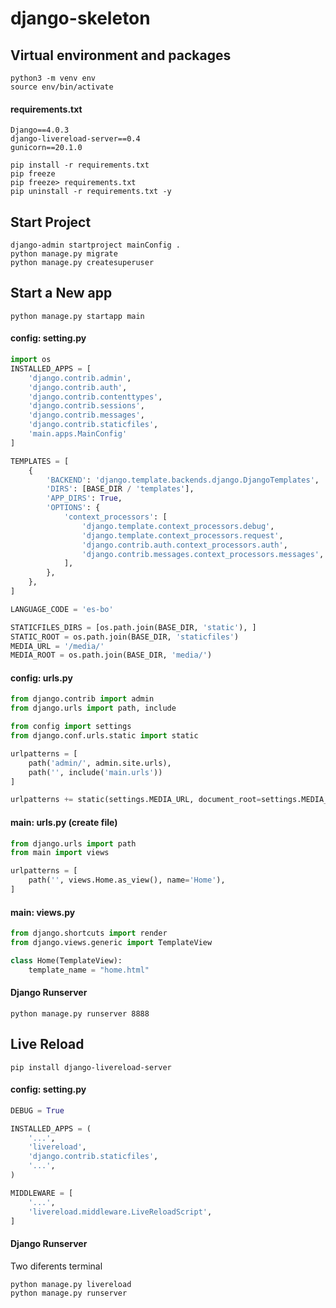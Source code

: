 # django-skeleton

## Virtual environment and packages

```shell
python3 -m venv env
source env/bin/activate
```

#### requirements.txt

```textile
Django==4.0.3
django-livereload-server==0.4
gunicorn==20.1.0
```

```shell
pip install -r requirements.txt
pip freeze
pip freeze> requirements.txt
pip uninstall -r requirements.txt -y
```

## Start Project

```shell
django-admin startproject mainConfig .
python manage.py migrate
python manage.py createsuperuser
```

## Start a New app

```shell
python manage.py startapp main
```

#### config: setting.py

```python
import os
INSTALLED_APPS = [
    'django.contrib.admin',
    'django.contrib.auth',
    'django.contrib.contenttypes',
    'django.contrib.sessions',
    'django.contrib.messages',
    'django.contrib.staticfiles',
    'main.apps.MainConfig'
]

TEMPLATES = [
    {
        'BACKEND': 'django.template.backends.django.DjangoTemplates',
        'DIRS': [BASE_DIR / 'templates'],
        'APP_DIRS': True,
        'OPTIONS': {
            'context_processors': [
                'django.template.context_processors.debug',
                'django.template.context_processors.request',
                'django.contrib.auth.context_processors.auth',
                'django.contrib.messages.context_processors.messages',
            ],
        },
    },
]

LANGUAGE_CODE = 'es-bo'

STATICFILES_DIRS = [os.path.join(BASE_DIR, 'static'), ]
STATIC_ROOT = os.path.join(BASE_DIR, 'staticfiles')
MEDIA_URL = '/media/'
MEDIA_ROOT = os.path.join(BASE_DIR, 'media/')
```

#### config: urls.py

```python
from django.contrib import admin
from django.urls import path, include

from config import settings
from django.conf.urls.static import static

urlpatterns = [
    path('admin/', admin.site.urls),
    path('', include('main.urls'))
]

urlpatterns += static(settings.MEDIA_URL, document_root=settings.MEDIA_ROOT)
```

#### main: urls.py (create file)

```python
from django.urls import path
from main import views

urlpatterns = [
    path('', views.Home.as_view(), name='Home'),
]
```

#### main: views.py

```python
from django.shortcuts import render
from django.views.generic import TemplateView

class Home(TemplateView):
    template_name = "home.html"
```

#### Django Runserver

```shell
python manage.py runserver 8888
```

## Live Reload

```shell
pip install django-livereload-server
```

#### config: setting.py

```python
DEBUG = True

INSTALLED_APPS = (
    '...',
    'livereload',
    'django.contrib.staticfiles',
    '...',
)

MIDDLEWARE = [
    '...',
    'livereload.middleware.LiveReloadScript',
]


```

#### Django Runserver

Two diferents terminal

```shell
python manage.py livereload
python manage.py runserver
```
